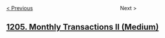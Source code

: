 <!--|This file generated by command(leetcode description); DO NOT EDIT.    |-->
<!--+----------------------------------------------------------------------+-->
<!--|@author    openset <openset.wang@gmail.com>                           |-->
<!--|@link      https://github.com/openset                                 |-->
<!--|@home      https://github.com/openset/leetcode                        |-->
<!--+----------------------------------------------------------------------+-->

[< Previous](https://github.com/openset/leetcode/tree/master/problems/last-person-to-fit-in-the-elevator "Last Person to Fit in the Elevator")
　　　　　　　　　　　　　　　　
Next >

## [1205. Monthly Transactions II (Medium)](https://leetcode.com/problems/monthly-transactions-ii "")


